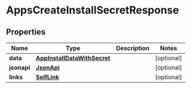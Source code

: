 

# AppsCreateInstallSecretResponse


## Properties

| Name | Type | Description | Notes |
|------------ | ------------- | ------------- | -------------|
|**data** | [**AppInstallDataWithSecret**](AppInstallDataWithSecret.md) |  |  [optional] |
|**jsonapi** | [**JsonApi**](JsonApi.md) |  |  [optional] |
|**links** | [**SelfLink**](SelfLink.md) |  |  [optional] |




